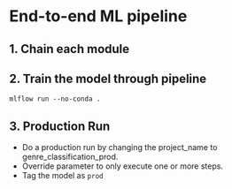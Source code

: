 
# End-to-end ML pipeline

## 1. Chain each module

## 2. Train the model through pipeline

```shell
mlflow run --no-conda .
```

## 3. Production Run

- Do a production run by changing the project_name to genre_classification_prod.
- Override parameter to only execute one or more steps.
- Tag the model as `prod`